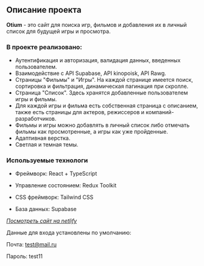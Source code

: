 ## Описание проекта

**Otium** - это сайт для поиска игр, фильмов и добавления их в личный список для будущей игры и просмотра.

### В проекте реализовано:

- Аутентификация и авторизация, валидация данных, введенных пользователем.
- Взаимодействие с API Supabase, API kinopoisk, API Rawg.
- Страницы "Фильмы" и "Игры". На каждой странице имеется поиск, сортировка и фильтрация, динамическая пагинация при скролле.
- Страница "Список". Здесь хранятся добавленные пользователем игры и фильмы.
- Для каждой игры и фильма есть собственная страница с описанием, также есть страницы для актеров, режиссеров и компаний-разработчиков.
- Фильмы и игры можно добавлять в личный список либо отмечать фильмы как просмотренные, а игры как уже пройденные.
- Адаптивная верстка.
- Светлая и темная темы.

### Используемые технологи

- Фреймворк: React + TypeScript

- Управление состоянием: Redux Toolkit

- CSS фреймворк: Tailwind CSS

- База данных: Supabase

_[Посмотреть сайт на netlify](https://otium-mg.netlify.app/)_

Данные для входа установлены по умолчанию:

Почта: test@mail.ru

Пароль: test11
